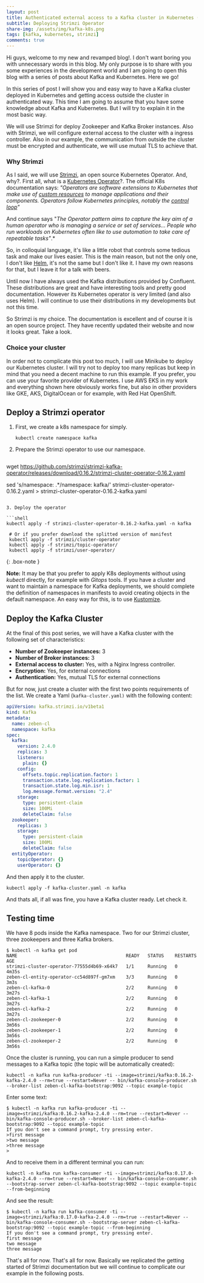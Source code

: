 ```yaml
---
layout: post
title: Authenticated external access to a Kafka cluster in Kubernetes (part 1)
subtitle: Deploying Strimzi Operator
share-img: /assets/img/kafka-k8s.png
tags: [kafka, kubernetes, strimzi]
comments: true
---
```


Hi guys, welcome to my new and revamped blog!. I don't want boring you with unnecessary words in this blog. My only purpose is to share with you some experiences in the development world and I am going to open this blog with a series of posts about Kafka and Kubernetes. Here we go!


In this series of post  I will show you and easy way to have a Kafka cluster deployed in Kubernetes and getting access outside the cluster in authenticated way. This time I am going to assume that you have some knowledge about Kafka and Kubernetes. But I will try to explain it in the most basic way. 


We will use Strimzi for deploy Zookeeper and Kafka Broker instances. Also with Strimzi, we will configure external access to the cluster with a ingress controller. Also in our example, the communication from outside the cluster must be encrypted and authenticate, we will use mutual TLS to achieve that.


### Why Strimzi



As I said, we will use [Strimzi](https://strimzi.io/), an open source Kubernetes Operator. And, why?. First all, what is a [Kubernetes Operator](https://kubernetes.io/docs/concepts/extend-kubernetes/operator/)?. The official K8s documentation says: *"Operators are software extensions to Kubernetes that make use of [custom resources](https://kubernetes.io/docs/concepts/extend-kubernetes/api-extension/custom-resources/) to manage applications and their components. Operators follow Kubernetes principles, notably the [control loop](https://kubernetes.io/docs/concepts/#kubernetes-control-plane)"*



And continue says "*The Operator pattern aims to capture the key aim of a human operator who is managing a service or set of services... People who run workloads on Kubernetes often like to use automation to take care of repeatable tasks"*.*



So, in colloquial language, it's like a little robot that controls some tedious task and make our lives easier. This is the main reason, but not the only one, I don't like [Helm](https://helm.sh/), it's not the same but I don't like it. I have my own reasons for that, but I leave it for a talk with beers.



Until now I have always used the Kafka distributions provided by Confluent. These distributions are great and have interesting tools and pretty good documentation. However its Kubernetes operator is very limited (and also uses Helm). I will continue to use their distributions in my developments but not this time.



So Strimzi is my choice.  The documentation is excellent and of course it is an open source project. They have recently updated their website and now it looks great. Take a look.



### Choice your cluster



In order not to complicate this post too much, I will use Minikube to deploy our Kubernetes cluster. I will try not to deploy too many replicas but keep in mind that you need a decent machine to run this example. If you prefer, you can use your favorite provider of Kubernetes. I use AWS EKS in my work and everything shown here obviously works fine, but also in other providers like GKE, AKS, DigitalOcean or for example, with Red Hat OpenShift.



## Deploy a Strimzi operator



1. First, we create a k8s namespace for simply.

   ```shell
   kubectl create namespace kafka
   ```

2. Prepare the Strimzi operator to use our namespace.

   ```shell
wget https://github.com/strimzi/strimzi-kafka-operator/releases/download/0.16.2/strimzi-cluster-operator-0.16.2.yaml
   
   sed 's/namespace: .*/namespace: kafka/' strimzi-cluster-operator-0.16.2.yaml > strimzi-cluster-operator-0.16.2-kafka.yaml
   ```
   
3. Deploy the operator

   ```shell
 kubectl apply -f strimzi-cluster-operator-0.16.2-kafka.yaml -n kafka
    
    # Or if you prefer download the splitted version of manifest
    kubectl apply -f strimzi/cluster-operator
    kubectl apply -f strimzi/topic-operator/
    kubectl apply -f strimzi/user-operator/
   ```

{:  .box-note }

**Note:** 
It may be that you prefer to apply K8s deployments without using *kubectl* directly, for example with *Gitops* tools. If you have a cluster and want to maintain a namespace for Kafka deployments, we should complete the definition of namespaces in manifests to avoid creating objects in the default namespace. An easy way for this, is to use [Kustomize](https://kustomize.io/).


## Deploy the Kafka Cluster


At the final of this post series, we will have a Kafka cluster with the following set of characteristics:

- **Number of Zookeeper instances:** 3
- **Number of Broker instances:** 3
- **External access to cluster:** Yes, with a Nginx Ingress controller.
- **Encryption:** Yes, for external connections
- **Authentication:** Yes, mutual TLS for external connections


But for now, just create a cluster with the first two points requirements of the list. We create a Yaml (`kafka-cluster.yaml)` with the following content:

```yaml
apiVersion: kafka.strimzi.io/v1beta1
kind: Kafka
metadata:
  name: zeben-cl
  namespace: kafka  
spec:
  kafka:
    version: 2.4.0
    replicas: 3
    listeners:
      plain: {}
    config:
      offsets.topic.replication.factor: 1
      transaction.state.log.replication.factor: 1
      transaction.state.log.min.isr: 1
      log.message.format.version: "2.4"
    storage:
      type: persistent-claim
      size: 100Mi
      deleteClaim: false
  zookeeper:
    replicas: 3
    storage:
      type: persistent-claim
      size: 100Mi
      deleteClaim: false      
  entityOperator:
    topicOperator: {}
    userOperator: {}
```


And then apply it to the cluster.

```shell
kubectl apply -f kafka-cluster.yaml -n kafka
```


And thats all, if all was fine, you have a Kafka cluster ready. Let check it. 



## Testing time


We have 8 pods inside the Kafka namespace. Two for our Strimzi cluster, three zookeepers and three Kafka brokers.

```shell
$ kubectl -n kafka get pod
NAME                                        READY   STATUS    RESTARTS   AGE
strimzi-cluster-operator-77555d4b69-x64k7   1/1     Running   0          4m35s
zeben-cl-entity-operator-cc54d897f-gm7xm    3/3     Running   0          3m3s
zeben-cl-kafka-0                            2/2     Running   0          3m27s
zeben-cl-kafka-1                            2/2     Running   0          3m27s
zeben-cl-kafka-2                            2/2     Running   0          3m27s
zeben-cl-zookeeper-0                        2/2     Running   0          3m56s
zeben-cl-zookeeper-1                        2/2     Running   0          3m56s
zeben-cl-zookeeper-2                        2/2     Running   0          3m56s
```


Once the cluster is running, you can run a simple producer to send messages to a Kafka topic (the topic will be automatically created):

```shell
kubectl -n kafka run kafka-producer -ti --image=strimzi/kafka:0.16.2-kafka-2.4.0 --rm=true --restart=Never -- bin/kafka-console-producer.sh --broker-list zeben-cl-kafka-bootstrap:9092 --topic example-topic
```


Enter some text:
```shell
$ kubectl -n kafka run kafka-producer -ti --image=strimzi/kafka:0.16.2-kafka-2.4.0 --rm=true --restart=Never -- bin/kafka-console-producer.sh --broker-list zeben-cl-kafka-bootstrap:9092 --topic example-topic
If you don't see a command prompt, try pressing enter.
>first message
>two message
>three message
>
```


And to receive them in a different terminal you can run:

```shell
kubectl -n kafka run kafka-consumer -ti --image=strimzi/kafka:0.17.0-kafka-2.4.0 --rm=true --restart=Never -- bin/kafka-console-consumer.sh --bootstrap-server zeben-cl-kafka-bootstrap:9092 --topic example-topic --from-beginning
```


And see the result:

```shell
$ kubectl -n kafka run kafka-consumer -ti --image=strimzi/kafka:0.17.0-kafka-2.4.0 --rm=true --restart=Never -- bin/kafka-console-consumer.sh --bootstrap-server zeben-cl-kafka-bootstrap:9092 --topic example-topic --from-beginning
If you don't see a command prompt, try pressing enter.
first message
two message
three message
```


That's all for now. That's all for now. Basically we replicated the getting started  of Strimzi documentation but we will continue to complicate our example in the following posts.

